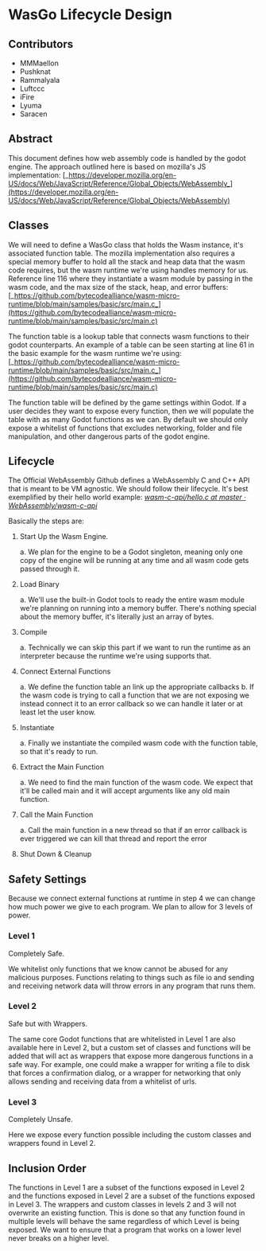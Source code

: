 # WasGo Lifecycle Design

## Contributors

* MMMaellon
* Pushknat
* Rammalyala
* Luftccc
* iFire
* Lyuma
* Saracen

## Abstract

This document defines how web assembly code is handled by the godot
engine. The approach outlined here is based on mozilla's JS
implementation:
[_https://developer.mozilla.org/en-US/docs/Web/JavaScript/Reference/Global_Objects/WebAssembly_](https://developer.mozilla.org/en-US/docs/Web/JavaScript/Reference/Global_Objects/WebAssembly)

## Classes

We will need to define a WasGo class that holds the Wasm instance, it's
associated function table. The mozilla implementation also requires a
special memory buffer to hold all the stack and heap data that the wasm
code requires, but the wasm runtime we're using handles memory for us.
Reference line 116 where they instantiate a wasm module by passing in
the wasm code, and the max size of the stack, heap, and error buffers:
[_https://github.com/bytecodealliance/wasm-micro-runtime/blob/main/samples/basic/src/main.c_](https://github.com/bytecodealliance/wasm-micro-runtime/blob/main/samples/basic/src/main.c)

The function table is a lookup table that connects wasm functions to
their godot counterparts. An example of a table can be seen starting at
line 61 in the basic example for the wasm runtime we're using:
[_https://github.com/bytecodealliance/wasm-micro-runtime/blob/main/samples/basic/src/main.c_](https://github.com/bytecodealliance/wasm-micro-runtime/blob/main/samples/basic/src/main.c)

The function table will be defined by the game settings within Godot. If
a user decides they want to expose every function, then we will populate
the table with as many Godot functions as we can. By default we should
only expose a whitelist of functions that excludes networking, folder
and file manipulation, and other dangerous parts of the godot engine.

## Lifecycle

The Official WebAssembly Github defines a WebAssembly C and C++ API that
is meant to be VM agnostic. We should follow their lifecycle. It's best
exemplified by their hello world example: [_wasm-c-api/hello.c at master
·
WebAssembly/wasm-c-api_](https://github.com/WebAssembly/wasm-c-api/blob/master/example/hello.c)

Basically the steps are:

1.  Start Up the Wasm Engine.

    a. We plan for the engine to be a Godot singleton, meaning only one
    copy of the engine will be running at any time and all wasm code
    gets passed through it.

2.  Load Binary

    a. We'll use the built-in Godot tools to ready the entire wasm
    module we're planning on running into a memory buffer. There's
    nothing special about the memory buffer, it's literally just an
    array of bytes.

3.  Compile

    a. Technically we can skip this part if we want to run the runtime
    as an interpreter because the runtime we're using supports that.

4.  Connect External Functions

    a. We define the function table an link up the appropriate
    callbacks
    b. If the wasm code is trying to call a function that we are not
    exposing we instead connect it to an error callback so we can
    handle it later or at least let the user know.

5.  Instantiate

    a. Finally we instantiate the compiled wasm code with the function
    table, so that it's ready to run.

6.  Extract the Main Function

    a. We need to find the main function of the wasm code. We expect
    that it'll be called main and it will accept arguments like any
    old main function.

7.  Call the Main Function

    a. Call the main function in a new thread so that if an error
    callback is ever triggered we can kill that thread and report
    the error

8.  Shut Down & Cleanup

## Safety Settings

Because we connect external functions at runtime in step 4 we can change
how much power we give to each program. We plan to allow for 3 levels of
power.

### Level 1

Completely Safe.

We whitelist only functions that we know cannot be abused for any
malicious purposes. Functions relating to things such as file io and
sending and receiving network data will throw errors in any program that
runs them.

### Level 2

Safe but with Wrappers.

The same core Godot functions that are whitelisted in Level 1 are also
available here in Level 2, but a custom set of classes and functions
will be added that will act as wrappers that expose more dangerous
functions in a safe way. For example, one could make a wrapper for
writing a file to disk that forces a confirmation dialog, or a wrapper
for networking that only allows sending and receiving data from a
whitelist of urls.

### Level 3

Completely Unsafe.

Here we expose every function possible including the custom classes and
wrappers found in Level 2.

## Inclusion Order

The functions in Level 1 are a subset of the functions exposed in Level
2 and the functions exposed in Level 2 are a subset of the functions
exposed in Level 3. The wrappers and custom classes in levels 2 and 3
will not overwrite an existing function. This is done so that any
function found in multiple levels will behave the same regardless of
which Level is being exposed. We want to ensure that a program that
works on a lower level never breaks on a higher level.
